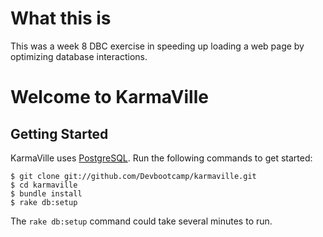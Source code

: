 # What this is

This was a week 8 DBC exercise in speeding up loading a web page by optimizing database interactions.

# Welcome to KarmaVille

## Getting Started

KarmaVille uses [PostgreSQL](http://www.postgresql.org/).  Run the following commands to get started:

```text
$ git clone git://github.com/Devbootcamp/karmaville.git
$ cd karmaville
$ bundle install
$ rake db:setup
```

The `rake db:setup` command could take several minutes to run.
